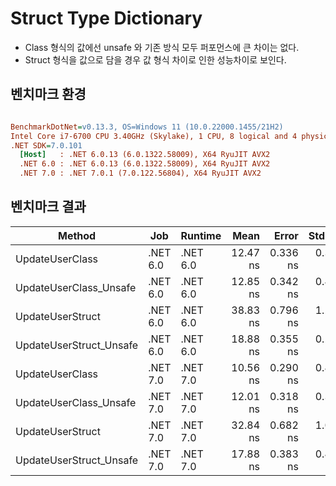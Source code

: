 # Struct Type Dictionary 
- Class 형식의 값에선 unsafe 와 기존 방식 모두 퍼포먼스에 큰 차이는 없다.
- Struct 형식을 값으로 담을 경우 값 형식 차이로 인한 성능차이로 보인다.

## 벤치마크 환경
``` ini

BenchmarkDotNet=v0.13.3, OS=Windows 11 (10.0.22000.1455/21H2)
Intel Core i7-6700 CPU 3.40GHz (Skylake), 1 CPU, 8 logical and 4 physical cores
.NET SDK=7.0.101
  [Host]   : .NET 6.0.13 (6.0.1322.58009), X64 RyuJIT AVX2
  .NET 6.0 : .NET 6.0.13 (6.0.1322.58009), X64 RyuJIT AVX2
  .NET 7.0 : .NET 7.0.1 (7.0.122.56804), X64 RyuJIT AVX2


```

## 벤치마크 결과
|                  Method |      Job |  Runtime |     Mean |    Error |   StdDev | Allocated |
|------------------------ |--------- |--------- |---------:|---------:|---------:|----------:|
|         UpdateUserClass | .NET 6.0 | .NET 6.0 | 12.47 ns | 0.336 ns | 0.373 ns |         - |
|  UpdateUserClass_Unsafe | .NET 6.0 | .NET 6.0 | 12.85 ns | 0.342 ns | 0.407 ns |         - |
|        UpdateUserStruct | .NET 6.0 | .NET 6.0 | 38.83 ns | 0.796 ns | 1.239 ns |         - |
| UpdateUserStruct_Unsafe | .NET 6.0 | .NET 6.0 | 18.88 ns | 0.355 ns | 0.296 ns |         - |
|         UpdateUserClass | .NET 7.0 | .NET 7.0 | 10.56 ns | 0.290 ns | 0.485 ns |         - |
|  UpdateUserClass_Unsafe | .NET 7.0 | .NET 7.0 | 12.01 ns | 0.318 ns | 0.390 ns |         - |
|        UpdateUserStruct | .NET 7.0 | .NET 7.0 | 32.84 ns | 0.682 ns | 1.021 ns |         - |
| UpdateUserStruct_Unsafe | .NET 7.0 | .NET 7.0 | 17.88 ns | 0.383 ns | 0.456 ns |         - |
